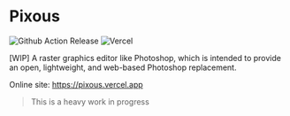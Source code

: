 # Pixous

![Github Action Release](https://img.shields.io/github/workflow/status/vimcaw/pixous/Release/master?label=Release)
![Vercel](https://vercelbadge.vercel.app/api/vimcaw/pixous)

[WIP] A raster graphics editor like Photoshop, which is intended to provide an open, lightweight, and web-based Photoshop replacement.

Online site: https://pixous.vercel.app

> This is a heavy work in progress
